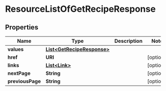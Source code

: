 

# ResourceListOfGetRecipeResponse


## Properties

Name | Type | Description | Notes
------------ | ------------- | ------------- | -------------
**values** | [**List&lt;GetRecipeResponse&gt;**](GetRecipeResponse.md) |  | 
**href** | **URI** |  |  [optional]
**links** | [**List&lt;Link&gt;**](Link.md) |  |  [optional]
**nextPage** | **String** |  |  [optional]
**previousPage** | **String** |  |  [optional]



